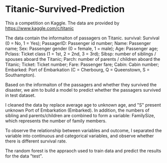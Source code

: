 # Titanic-Survived-Prediction
This a competition on Kaggle.
The data are provided by https://www.kaggle.com/c/titanic

The data contain the informaiton of passagers on Titanic.
survival:	Survival	(0 = No, 1 = Yes);
PassagerID: Passenger id number;
Name: Passenger name;
Sex: Passenger gender	 (0 = female, 1 = male);
Age: Passenger age;
Pclass:	Ticket class	(1 = 1st, 2 = 2nd, 3 = 3rd);
Sibsp: number of siblings / spouses aboard the Titanic;
Parch: number of parents / children aboard the Titanic;	
Ticket:	Ticket number;
Fare:	Passenger fare;
Cabin:	Cabin number;
Embarked:	Port of Embarkation	(C = Cherbourg, Q = Queenstown, S = Southampton).


Based on the informaiton of the passagers and whether they survived the disaster, we aim to build a model to predict whether the passagers survived in test dataset.

I cleaned the data by replace average age to unknown age, and "S" present unknown Port of Embarkation (Embarked).
In addition, the numbers of sibling and parents/children are combined to form a variable: FamilySize, which represents the number of family members.

To observe the relationship between variables and outcome, I separated the variable into continuous and categorical variables, and observe whether there is different survival rate.

The random forest is the appraoch used to train data and predict the results for the data "test".
